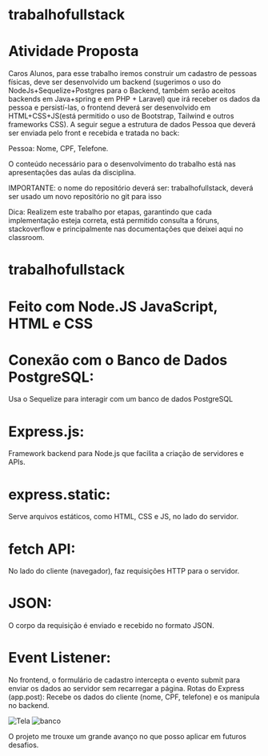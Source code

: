 # trabalhofullstack

# Atividade Proposta
Caros Alunos, para esse trabalho iremos construir um cadastro de pessoas físicas, deve ser desenvolvido um backend (sugerimos o uso do NodeJs+Sequelize+Postgres para o Backend, também serão aceitos backends em Java+spring e em PHP + Laravel) que irá receber os dados da pessoa e persistí-las, o frontend deverá ser desenvolvido em HTML+CSS+JS(está permitido o uso de Bootstrap, Tailwind e outros frameworks CSS). A seguir segue a estrutura de dados Pessoa que deverá ser enviada pelo front e recebida e tratada no back:

Pessoa: Nome, CPF, Telefone.

O conteúdo necessário para o desenvolvimento do trabalho está nas apresentações das aulas da disciplina.

IMPORTANTE: o nome do repositório deverá ser: trabalhofullstack, deverá ser usado um novo repositório no git para isso

Dica: Realizem este trabalho por etapas, garantindo que cada implementação esteja correta, está permitido consulta a fóruns, stackoverflow e principalmente nas documentações que deixei aqui no classroom.

# trabalhofullstack
# Feito com Node.JS JavaScript, HTML e CSS 
# Conexão com o Banco de Dados PostgreSQL: 
Usa o Sequelize para interagir com um banco de dados PostgreSQL
# Express.js: 
Framework backend para Node.js que facilita a criação de servidores e APIs.
# express.static: 
Serve arquivos estáticos, como HTML, CSS e JS, no lado do servidor.
# fetch API: 
No lado do cliente (navegador), faz requisições HTTP para o servidor.
# JSON:
O corpo da requisição é enviado e recebido no formato JSON.
# Event Listener:
No frontend, o formulário de cadastro intercepta o evento submit para enviar os dados ao servidor sem recarregar a página.
Rotas do Express (app.post): Recebe os dados do cliente (nome, CPF, telefone) e os manipula no backend.

![Tela](https://github.com/user-attachments/assets/b06c5ae4-c752-4b04-8676-fbd334dd163c)
![banco](https://github.com/user-attachments/assets/bc28a20c-96c0-4024-9a9d-e82e3e2bdef4)

O projeto me trouxe um grande avanço no que posso aplicar em futuros desafios.
